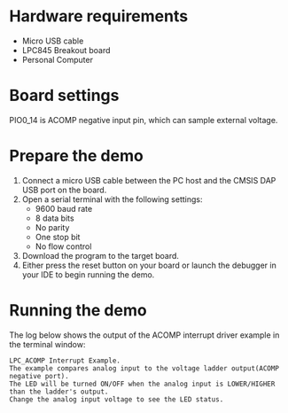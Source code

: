 Hardware requirements
=====================
- Micro USB cable
- LPC845 Breakout board
- Personal Computer

Board settings
==============
PIO0_14 is ACOMP negative input pin, which can sample external voltage.

Prepare the demo
================
1.  Connect a micro USB cable between the PC host and the CMSIS DAP USB port on the board.
2.  Open a serial terminal with the following settings:
    - 9600 baud rate
    - 8 data bits
    - No parity
    - One stop bit
    - No flow control
3.  Download the program to the target board.
4.  Either press the reset button on your board or launch the debugger in your IDE to begin running the demo.

Running the demo
================
The log below shows the output of the ACOMP interrupt driver example in the terminal window:
~~~~~~~~~~~~~~~~~~~~~~~~~~~~~~~~~~~
LPC_ACOMP Interrupt Example.
The example compares analog input to the voltage ladder output(ACOMP negative port).
The LED will be turned ON/OFF when the analog input is LOWER/HIGHER than the ladder's output.
Change the analog input voltage to see the LED status.
~~~~~~~~~~~~~~~~~~~~~~~~~~~~~~~~~~~
